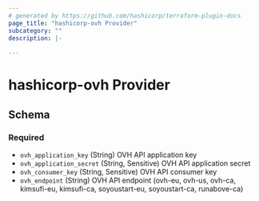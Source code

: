 ```yaml
---
# generated by https://github.com/hashicorp/terraform-plugin-docs
page_title: "hashicorp-ovh Provider"
subcategory: ""
description: |-
  
---
```


# hashicorp-ovh Provider





<!-- schema generated by tfplugindocs -->
## Schema

### Required

- `ovh_application_key` (String) OVH API application key
- `ovh_application_secret` (String, Sensitive) OVH API application secret
- `ovh_consumer_key` (String, Sensitive) OVH API consumer key
- `ovh_endpoint` (String) OVH API endpoint (ovh-eu, ovh-us, ovh-ca, kimsufi-eu, kimsufi-ca, soyoustart-eu, soyoustart-ca, runabove-ca)

